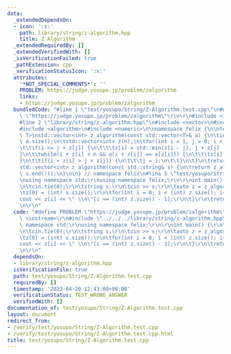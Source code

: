 ```yaml
---
data:
  _extendedDependsOn:
  - icon: ':x:'
    path: library/string/z-algorithm.hpp
    title: Z Algorithm
  _extendedRequiredBy: []
  _extendedVerifiedWith: []
  _isVerificationFailed: true
  _pathExtension: cpp
  _verificationStatusIcon: ':x:'
  attributes:
    '*NOT_SPECIAL_COMMENTS*': ''
    PROBLEM: https://judge.yosupo.jp/problem/zalgorithm
    links:
    - https://judge.yosupo.jp/problem/zalgorithm
  bundledCode: "#line 1 \"test/yosupo/String/Z-Algorithm.test.cpp\"\n#define PROBLEM\
    \ \"https://judge.yosupo.jp/problem/zalgorithm\"\r\n\r\n#include <iostream>\r\n\
    #line 2 \"library/string/z-algorithm.hpp\"\n#include <vector>\n#include <cstring>\n\
    #include <algorithm>\n#include <numeric>\n\nnamespace felix {\n\ntemplate<class\
    \ T>\nstd::vector<int> z_algorithm(const std::vector<T>& a) {\n\tint n = (int)\
    \ a.size();\n\tstd::vector<int> z(n);\n\tfor(int i = 1, j = 0; i < n; ++i) {\n\
    \t\tif(i <= j + z[j]) {\n\t\t\tz[i] = std::min(z[i - j], j + z[j] - i);\n\t\t\
    }\n\t\twhile(i + z[i] < n && a[i + z[i]] == a[z[i]]) {\n\t\t\tz[i] += 1;\n\t\t\
    }\n\t\tif(i + z[i] > j + z[j]) {\n\t\t\tj = i;\n\t\t}\n\t}\n\treturn z;\n}\n\n\
    std::vector<int> z_algorithm(const std::string& s) {\n\treturn z_algorithm(std::vector<int>(s.begin(),\
    \ s.end()));\n}\n\n} // namespace felix\n#line 5 \"test/yosupo/String/Z-Algorithm.test.cpp\"\
    \nusing namespace std;\r\nusing namespace felix;\r\n\r\nint main() {\r\n\tios::sync_with_stdio(false);\r\
    \n\tcin.tie(0);\r\n\tstring s;\r\n\tcin >> s;\r\n\tauto z = z_algorithm(s);\r\n\
    \tz[0] = (int) s.size();\r\n\tfor(int i = 0; i < (int) z.size(); i++) {\r\n\t\t\
    cout << z[i] << \" \\n\"[i == (int) z.size() - 1];\r\n\t}\r\n\treturn 0;\r\n}\r\
    \n\r\n"
  code: "#define PROBLEM \"https://judge.yosupo.jp/problem/zalgorithm\"\r\n\r\n#include\
    \ <iostream>\r\n#include \"../../../library/string/z-algorithm.hpp\"\r\nusing\
    \ namespace std;\r\nusing namespace felix;\r\n\r\nint main() {\r\n\tios::sync_with_stdio(false);\r\
    \n\tcin.tie(0);\r\n\tstring s;\r\n\tcin >> s;\r\n\tauto z = z_algorithm(s);\r\n\
    \tz[0] = (int) s.size();\r\n\tfor(int i = 0; i < (int) z.size(); i++) {\r\n\t\t\
    cout << z[i] << \" \\n\"[i == (int) z.size() - 1];\r\n\t}\r\n\treturn 0;\r\n}\r\
    \n\r\n"
  dependsOn:
  - library/string/z-algorithm.hpp
  isVerificationFile: true
  path: test/yosupo/String/Z-Algorithm.test.cpp
  requiredBy: []
  timestamp: '2023-04-20 12:43:08+08:00'
  verificationStatus: TEST_WRONG_ANSWER
  verifiedWith: []
documentation_of: test/yosupo/String/Z-Algorithm.test.cpp
layout: document
redirect_from:
- /verify/test/yosupo/String/Z-Algorithm.test.cpp
- /verify/test/yosupo/String/Z-Algorithm.test.cpp.html
title: test/yosupo/String/Z-Algorithm.test.cpp
---
```


